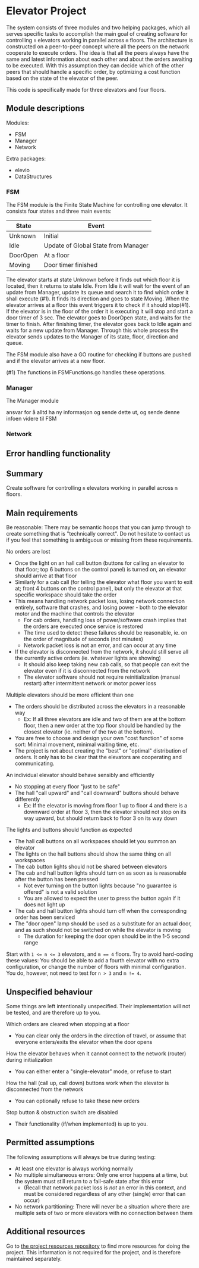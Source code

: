 Elevator Project
================

The system consists of three modules and two helping packages, which all serves specific tasks to accomplish the main goal of creating software for controlling `n` elevators working in parallel across `m` floors. The architecture is constructed on a peer-to-peer concept where all the peers on the network cooperate to execute orders. The idea is that all the peers always have the same and latest information about each other and about the orders awaiting to be executed. With this assumption they can decide which of the other peers that should handle a specific order, by optimizing a cost function based on the state of the elevator of the peer.

This code is specifically made for three elevators and four floors.


Module descriptions
---------------------
Modules:
- FSM
- Manager
- Network

Extra packages:
- elevio
- DataStructures

###  FSM

The FSM module is the Finite State Machine for controlling one elevator. It consists four states and three main events:

State| Event
------------ | -------------
Unknown| Initial
Idle| Update of Global State from Manager
DoorOpen| At a floor
Moving| Door timer finished



The elevator starts at state Unknown before it finds out which floor it is located, then it returns to state Idle. From Idle it will wait for the event of an update from Manager, update its queue and search it to find which order it shall execute (#1). It finds its direction and goes to state Moving. When the elevator arrives at a floor this event triggers it to check if it should stop(#1). If the elevator is in the floor of the order it is executing it will stop and start a door timer of 3 sec. The elevator goes to DoorOpen state, and waits for the timer to finish. After finishing timer, the elevator goes back to Idle again and waits for a new update from Manager. Through this whole process the elevator sends updates to the Manager of its state, floor, direction and queue.

The FSM module also have a GO routine for checking if buttons are pushed and if the elevator arrives at a new floor.

(#1) The functions in FSMFunctions.go handles these operations.

###  Manager

The Manager module

ansvar for å alltd ha ny informasjon og sende dette ut, og sende denne infoen videre til FSM

###  Network



Error handling functionality
---------------------------



Summary
-------
Create software for controlling `n` elevators working in parallel across `m` floors.


Main requirements
-----------------
Be reasonable: There may be semantic hoops that you can jump through to create something that is "technically correct". Do not hesitate to contact us if you feel that something is ambiguous or missing from these requirements.

No orders are lost
 - Once the light on an hall call button (buttons for calling an elevator to that floor; top 6 buttons on the control panel) is turned on, an elevator should arrive at that floor
 - Similarly for a cab call (for telling the elevator what floor you want to exit at; front 4 buttons on the control panel), but only the elevator at that specific workspace should take the order
 - This means handling network packet loss, losing network connection entirely, software that crashes, and losing power - both to the elevator motor and the machine that controls the elevator
   - For cab orders, handling loss of power/software crash implies that the orders are executed once service is restored
   - The time used to detect these failures should be reasonable, ie. on the order of magnitude of seconds (not minutes)
   - Network packet loss is not an error, and can occur at any time
 - If the elevator is disconnected from the network, it should still serve all the currently active orders (ie. whatever lights are showing)
   - It should also keep taking new cab calls, so that people can exit the elevator even if it is disconnected from the network
   - The elevator software should not require reinitialization (manual restart) after intermittent network or motor power loss

Multiple elevators should be more efficient than one
 - The orders should be distributed across the elevators in a reasonable way
   - Ex: If all three elevators are idle and two of them are at the bottom floor, then a new order at the top floor should be handled by the closest elevator (ie. neither of the two at the bottom).
 - You are free to choose and design your own "cost function" of some sort: Minimal movement, minimal waiting time, etc.
 - The project is not about creating the "best" or "optimal" distribution of orders. It only has to be clear that the elevators are cooperating and communicating.

An individual elevator should behave sensibly and efficiently
 - No stopping at every floor "just to be safe"
 - The hall "call upward" and "call downward" buttons should behave differently
   - Ex: If the elevator is moving from floor 1 up to floor 4 and there is a downward order at floor 3, then the elevator should not stop on its way upward, but should return back to floor 3 on its way down

The lights and buttons should function as expected
 - The hall call buttons on all workspaces should let you summon an elevator
 - The lights on the hall buttons should show the same thing on all workspaces
 - The cab button lights should not be shared between elevators
 - The cab and hall button lights should turn on as soon as is reasonable after the button has been pressed
   - Not ever turning on the button lights because "no guarantee is offered" is not a valid solution
   - You are allowed to expect the user to press the button again if it does not light up
 - The cab and hall button lights should turn off when the corresponding order has been serviced
 - The "door open" lamp should be used as a substitute for an actual door, and as such should not be switched on while the elevator is moving
   - The duration for keeping the door open should be in the 1-5 second range


Start with `1 <= n <= 3` elevators, and `m == 4` floors. Try to avoid hard-coding these values: You should be able to add a fourth elevator with no extra configuration, or change the number of floors with minimal configuration. You do, however, not need to test for `n > 3` and `m != 4`.


Unspecified behaviour
---------------------
Some things are left intentionally unspecified. Their implementation will not be tested, and are therefore up to you.

Which orders are cleared when stopping at a floor
 - You can clear only the orders in the direction of travel, or assume that everyone enters/exits the elevator when the door opens

How the elevator behaves when it cannot connect to the network (router) during initialization
 - You can either enter a "single-elevator" mode, or refuse to start

How the hall (call up, call down) buttons work when the elevator is disconnected from the network
 - You can optionally refuse to take these new orders

Stop button & obstruction switch are disabled
   - Their functionality (if/when implemented) is up to you.


Permitted assumptions
---------------------

The following assumptions will always be true during testing:
 - At least one elevator is always working normally
 - No multiple simultaneous errors: Only one error happens at a time, but the system must still return to a fail-safe state after this error
   - (Recall that network packet loss is *not* an error in this context, and must be considered regardless of any other (single) error that can occur)
 - No network partitioning: There will never be a situation where there are multiple sets of two or more elevators with no connection between them

Additional resources
--------------------

Go to [the project resources repository](https://github.com/TTK4145/Project-resources) to find more resources for doing the project. This information is not required for the project, and is therefore maintained separately.
